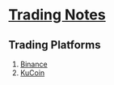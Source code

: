 # [Trading Notes](https://mikelaud.github.io)

## Trading Platforms
1. [Binance](https://www.binance.com)
2. [KuCoin](https://www.kucoin.com)

